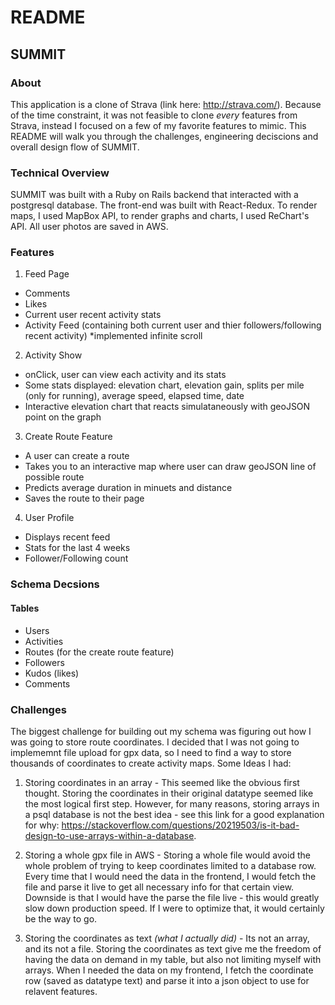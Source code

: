# README

## SUMMIT 

### About
This application is a clone of Strava (link here: http://strava.com/). Because of the time constraint, it was not feasible to clone *every* features from Strava, instead I focused on a few of my favorite features to mimic. This README will walk you through the challenges, engineering deciscions and overall design flow of SUMMIT. 

### Technical Overview
SUMMIT was built with a Ruby on Rails backend that interacted with a postgresql database. The front-end was built with React-Redux. To render maps, I used MapBox API, to render graphs and charts, I used ReChart's API. All user photos are saved in AWS.

### Features

1. Feed Page
  - Comments
  - Likes
  - Current user recent activity stats 
  - Activity Feed (containing both current user and thier followers/following recent activity) *implemented infinite scroll

2. Activity Show
  - onClick, user can view each activity and its stats 
  - Some stats displayed: elevation chart, elevation gain, splits per mile (only for running), average speed, elapsed time,     date
  - Interactive elevation chart that reacts simulataneously with geoJSON point on the graph
  
3. Create Route Feature 
  - A user can create a route
  - Takes you to an interactive map where user can draw geoJSON line of possible route
  - Predicts average duration in minuets and distance 
  - Saves the route to their page
  
4. User Profile
  - Displays recent feed
  - Stats for the last 4 weeks
  - Follower/Following count
  
  
 ### Schema Decsions
 
 #### Tables 
 - Users 
 - Activities
 - Routes (for the create route feature)
 - Followers
 - Kudos (likes)
 - Comments
 
 ### Challenges 
 The biggest challenge for building out my schema was figuring out how I was going to store route coordinates. I decided that I was not going to implememnt file upload for gpx data, so I need to find a way to store thousands of coordinates to create activity maps. Some Ideas I had:
  1. Storing coordinates in an array - This seemed like the obvious first thought. Storing the coordinates in their original datatype seemed like the most logical first step. However, for many reasons, storing arrays in a psql database is not the best idea - see this link for a good explanation for why: https://stackoverflow.com/questions/20219503/is-it-bad-design-to-use-arrays-within-a-database. 
  
  2. Storing a whole gpx file in AWS - Storing a whole file would avoid the whole problem of trying to keep coordinates limited to a database row. Every time that I would need the data in the frontend, I would fetch the file and parse it live to get all necessary info for that certain view. Downside is that I would have the parse the file live - this would greatly slow down production speed. If I were to optimize that, it would certainly be the way to go.
  
  3. Storing the coordinates as text *(what I actually did)* - Its not an array, and its not a file. Storing the coordinates as text give me the freedom of having the data on demand in my table, but also not limiting myself with arrays. When I needed the data on my frontend, I fetch the coordinate row (saved as datatype text) and parse it into a json object to use for relavent features. 
 
  
  
